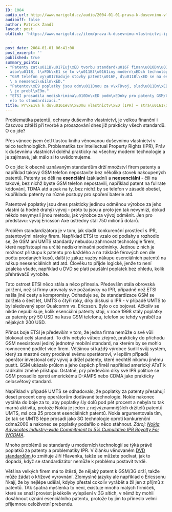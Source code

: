 ```yaml
---
ID: 1084
audio_url: http://www.marigold.cz/audio/2004-01-01-prava-k-dusevnimu-vlastnictvi-ipr-strasak-modernich-technologii-1084.mp3
audiooff: false
author: Patrick Zandl
layout: post
oldlink: 'https://www.marigold.cz/item/prava-k-dusevnimu-vlastnictvi-ipr-strasak-modernich-technologii-1084

  '
post_date: 2004-01-01 06:41:00
post_excerpt: ''
published: true
summary_points:
- "Patenty zat\u011B\u017Euj\xED tvorbu standard\u016F finan\u010Dn\u011B i \u010D\
  asov\u011B, t\xFDk\xE1 se to v\u011Bt\u0161iny modern\xEDch technologi\xED."
- "GSM telefon vy\u017Eaduje stovky patent\u016F, d\u011Bl\xED se na esenci\xE1ln\xED\
  \ a neesenci\xE1ln\xED."
- "Patentov\xE9 poplatky jsou odm\u011Bnou za v\xFDvoj, slad\u011Bn\xED s konkurenc\xED\
  \ je probl\xE9m."
- "ETSI prosadila nediskrimina\u010Dn\xED podm\xEDnky pro patenty GSM/UMTS, ale zdr\u017E\
  elo to standardizaci."
title: Pr\xE1va k du\u0161evn\xEDmu vlastnictv\xED (IPR) – stra\u0161\xE1\ k modern\xEDch technologi\xED
---
```


Problematika patentů, ochrany duševního vlastnictví, je velkou finanční i časovou zátěží při tvorbě a prosazování dnes již prakticky všech standardů. O co jde?<!--more--><p>
Přes vánoce jsem četl tlustou knihu věnovanou duševnímu vlastnictví v telco technologiích. Problematika tzv Intellectual Property Rights (IPR), Práv k duševnímu vlastnictví doléhá prakticky na všechny moderní technologie a je zajímavé, jak málo si to uvědomujeme. </p>

<p>
O co jde: k obecně uznávaným standardům drží množství firem patenty a například takový GSM telefon nepostavíte bez několika stovek nakoupených patentů. Patenty se dělí na <STRONG>esenciální</STRONG> (základní) a <STRONG>neesenciální</STRONG> - čili na takové, bez nichž byste GSM telefon nepostavili, například patent na fullrate kódování, TDMA atd a pak na ty, bez nichž by se telefon v zásadě obešel, kupříkladu patenty na různé postupy pro spoření baterie atd. </p>

<p>
Patentové poplatky jsou dnes prakticky jedinou odměnou výrobce za jeho vlastní (a hodně drahý) vývoj - proto tu jsou a proto jen tak nevymizí, dokud někdo nevymyslí jinou metodu, jak výrobce za vývoj odměnit. Jen pro představu: vývoj Ericsson Axe ústředny stál 750 milionů dolarů.</p>

<p>
Problém standardizátora je v tom, jak sladit konkurenční prostředí s IPR, patentovými nároky firem. Například ETSI to vzalo od podlahy a rozhodlo se, že GSM ani UMTS standardy nebudou zahrnovat technologie firem, které nepřistoupí na určité nediskriminační podmínky. Jednou z nich je možnost přístupu k patentu pro každého a na základě férových cen dle počtu prodaných kusů, další je zákaz vazby nákupu esenciálních patentů na nákup neesenciálních atd atd. Člověku to přijde logické, jenže to není zdaleka všude, například u DVD se platí paušální poplatek bez ohledu, kolik přehrávačů vyrobíte. </p>

<p>
Tato ostrost ETSI něco stála a něco přinesla. Především stála obrovská zdržení, než si firmy urovnaly své požadavky na IPR, případně než ETSI našla jiné cesty a kompromisy. Odhaduje se, že standardizace GSM se zdržela o šest let, UMTS o čtyři roky, díky diskusi o IPR - v případě UMTS to byl sledovaný spor Qualcomm vs. Ericsson. Bylo o co bojovat. Ačkoliv se nikde nepublikuje, kolik esenciální patenty stojí, v roce 1998 stály poplatky za patenty prý 50 USD na kusu GSM telefonu, telefon se tehdy vyráběl za nějakých 200 USD. </p>

<p>
Přínos boje ETSI je především v tom, že jedna firma nemůže o své vůli blokovat celý standard. To dřív nebylo vůbec zřejmé, prakticky do příchodu GSM neexistoval jediný jednotný mobilní standard, na kterém by se mohlo rovnocenně podílet více firem. Většinou si každý výrobce šudlil svůj systém, který za mastné ceny prodával svému operátorovi, v lepším případě operátor investoval celý vývoj a držel patenty, které nechtěl nikomu jinému pustit. GSM ukázalo průlom a jeho úspěch přiměl například americký ATaT k radikální změně přístupu. Ostatně, prý především díky své IPR politice se GSM prosadilo oproti americkému D-AMPS nebo CDMA jako prakticky celosvětový standard. </p>

<p>
Například v případě UMTS se odhadovalo, že poplatky za patenty přesahují deset procent ceny operátorům dodávané technologie. Nokie nakonec vytáhla do boje za to, aby poplatky šly dolů pod pět procent a nebyla to tak marná aktivita, protože Nokia je jeden z nejvýznamnějších držitelů patentů UMTS, má cca 25 procent esenciálních patentů. Nokia argumentovala tím, že tak se UMTS lépe prosadí jako 3G technologie oproti konkurenční cdma2000 a nakonec se poplatky podařilo o něco stáhnout. <EM>Zdroj: </EM><A href="http://www.3gnewsroom.com/3g_news/may_02/news_2177.shtml" target=_blank><EM>Nokia Advocates Industry-wide Commitment to 5% Cumulative IPR Royalty For WCDMA</EM></A><EM>. </EM></p>

<p>
Mnoho problémů se standardy u moderních technologií se týká právě poplatků za patenty a problematiky IPR. V článku věnovaném <A href="http://www.zive.cz/h/Uzivatel/Ar.asp?ARI=114231&amp;CAI=2104" target=_blank>DVD standardům </A>to zmiňuje Jiří Hlavenka, takže se můžete podívat, jak to dopadá, když se standardizátor nemůže k problému postavit tvrdě. </p>

<p>
Většina velkých firem má to štěstí, že nějaký patent k GSM/3G drží, takže může žádat o křížové vyrovnání. Zlomyslné jazyky ale například o Ericssonu říkají, že by nejlépe udělal, kdyby přestal cokoliv vyrábět a žil jen z příjmů z patentů. TAk špatná myšlenka to není, existuje mnoho malých firmiček, které se snaží provést jakékoliv vylepšení v 3G sítích, v němž by mohli dosáhnout uznání esenciálního patentu, protože by jim to přineslo velmi příjemnou celoživotní prebendu.</p>